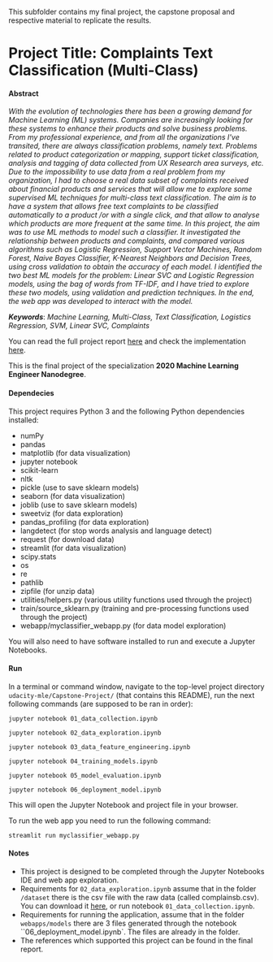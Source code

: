 This subfolder contains my final project, the capstone proposal and respective material to replicate the results.

# Project Title: Complaints Text Classification (Multi-Class)


#### Abstract

*With the evolution of technologies there has been a growing demand for Machine Learning (ML) systems. Companies are increasingly looking for these systems to enhance their products and solve business problems. From my professional experience, and from all the organizations I've transited, there are always classification problems, namely text. Problems related to product categorization or mapping, support ticket classification, analysis and tagging of data collected from UX Research area surveys, etc. Due to the impossibility to use data from a real problem from my organization, I had to choose a real data subset of complaints received about financial products and services that will allow me to explore some supervised ML techniques for multi-class text classification. The aim is to have a system that allows free text complaints to be classified automatically to a product /or with a single click, and that allow to analyse which products are more frequent at the same time. In this project, the aim was to use ML methods to model such a classifier. It investigated the relationship between products and complaints, and compared various algorithms such as Logistic Regression, Support Vector Machines, Random Forest, Naive Bayes Classifier, K-Nearest Neighbors and Decision Trees, using cross validation to obtain the accuracy of each model. I identified the two best ML models for the problem: Linear SVC and Logistic Regression models, using the bag of words from TF-IDF, and I have tried to explore these two models, using validation and prediction techniques. In the end, the web app was developed to interact with the model.*

***Keywords***: *Machine Learning, Multi-Class, Text Classification, Logistics Regression, SVM, Linear SVC, Complaints*




You can read the full project report [here](https://github.com/dacosta-github/udacity-mle/blob/master/Capstone-Project/final_report/report.pdf) and check the implementation [here](https://github.com/dacosta-github/udacity-mle/tree/master/Capstone-Project).


This is the final project of the specialization **2020 Machine Learning Engineer Nanodegree**.


#### Dependecies
This project requires Python 3 and the following Python dependencies installed:

* numPy
* pandas
* matplotlib (for data visualization)
* jupyter notebook
* scikit-learn
* nltk 
* pickle (use to save sklearn models)
* seaborn (for data visualization)
* joblib (use to save sklearn models)
* sweetviz (for data exploration)
* pandas_profiling (for data exploration)
* langdetect (for stop words analysis and language detect)
* request (for download data)
* streamlit (for data visualization)
* scipy.stats
* os
* re
* pathlib
* zipfile (for unzip data)
* utilities/helpers.py (various utility functions used through the project)
* train/source_sklearn.py (training and pre-processing functions used through the project)
* webapp/myclassifier_webapp.py (for data model exploration)

You will also need to have software installed to run and execute a Jupyter Notebooks.

#### Run
In a terminal or command window, navigate to the top-level project directory ```udacity-mle/Capstone-Project/``` (that contains this README), run the next following commands (are supposed to be ran in order):

```jupyter notebook 01_data_collection.ipynb```

```jupyter notebook 02_data_exploration.ipynb```

```jupyter notebook 03_data_feature_engineering.ipynb```

```jupyter notebook 04_training_models.ipynb```

```jupyter notebook 05_model_evaluation.ipynb```

```jupyter notebook 06_deployment_model.ipynb```

This will open the Jupyter Notebook and project file in your browser.


To run the web app you need to run the following command:

```streamlit run myclassifier_webapp.py```


#### Notes

* This project is designed to be completed through the Jupyter Notebooks IDE and web app exploration.
* Requirements for ```02_data_exploration.ipynb``` assume that in the folder ```/dataset``` there is the csv file with the raw data (called complainsb.csv). You can download it [here](https://files.consumerfinance.gov/ccdb/complaints.csv.zip), or run notebook ```01_data_collection.ipynb```.
* Requirements for running the application, assume that in the folder ``webapps/models`` there are 3 files generated through the notebook ``06_deployment_model.ipynb`. The files are already in the folder.
* The references which supported this project can be found in the final report.

